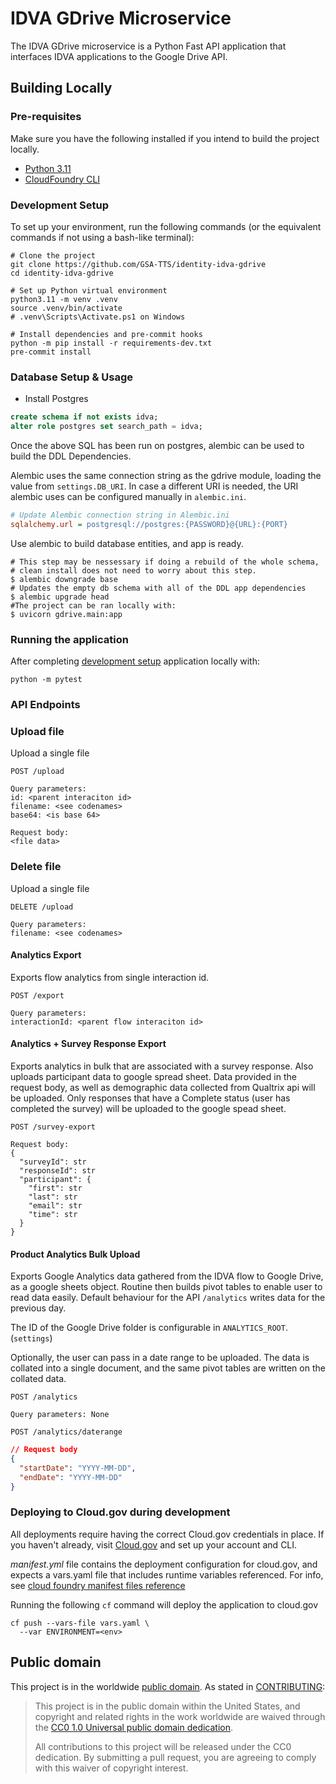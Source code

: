 # IDVA GDrive Microservice
The IDVA GDrive microservice is a Python Fast API
application that interfaces IDVA applications to the Google Drive API.

## Building Locally

### Pre-requisites
Make sure you have the following installed if you intend to build the project locally.
- [Python 3.11](https://www.python.org/)
- [CloudFoundry CLI](https://docs.cloudfoundry.org/cf-cli/)

### Development Setup
To set up your environment, run the following commands (or the equivalent
commands if not using a bash-like terminal):

```shell
# Clone the project
git clone https://github.com/GSA-TTS/identity-idva-gdrive
cd identity-idva-gdrive

# Set up Python virtual environment
python3.11 -m venv .venv
source .venv/bin/activate
# .venv\Scripts\Activate.ps1 on Windows

# Install dependencies and pre-commit hooks
python -m pip install -r requirements-dev.txt
pre-commit install
```
### Database Setup & Usage

- Install Postgres
```sql
create schema if not exists idva;
alter role postgres set search_path = idva;
```
Once the above SQL has been run on postgres, alembic can be used to build the DDL Dependencies.

Alembic uses the same connection string as the gdrive module, loading the 
value from `settings.DB_URI`. In case a different URI is needed, the URI alembic 
uses can be configured manually in `alembic.ini`.
```ini
# Update Alembic connection string in Alembic.ini
sqlalchemy.url = postgresql://postgres:{PASSWORD}@{URL}:{PORT}
```
Use alembic to build database entities, and app is ready.
```shell
# This step may be nessessary if doing a rebuild of the whole schema, 
# clean install does not need to worry about this step. 
$ alembic downgrade base
# Updates the empty db schema with all of the DDL app dependencies
$ alembic upgrade head
#The project can be ran locally with:
$ uvicorn gdrive.main:app
```

### Running the application
After completing [development setup](#development-setup) application locally with:
```shell
python -m pytest
```

### API Endpoints


### Upload file
Upload a single file

`POST /upload`

```
Query parameters:
id: <parent interaciton id>
filename: <see codenames>
base64: <is base 64>
```

```
Request body:
<file data>
```

### Delete file
Upload a single file

`DELETE /upload`

```
Query parameters:
filename: <see codenames>
```


#### Analytics Export
Exports flow analytics from single interaction id.

`POST /export`

```
Query parameters:
interactionId: <parent flow interaciton id>
```


#### Analytics + Survey Response Export
Exports analytics in bulk that are associated with a survey response. Also uploads
participant data to google spread sheet. Data provided in the request body, as well
as demographic data collected from Qualtrix api will be uploaded. Only responses that 
have a Complete status (user has completed the survey) will be uploaded to the google spead sheet. 

`POST /survey-export`

```
Request body:
{
  "surveyId": str
  "responseId": str
  "participant": {
    "first": str
    "last": str
    "email": str
    "time": str
  }
}
```

#### Product Analytics Bulk Upload
Exports Google Analytics data gathered from the IDVA flow to Google Drive, as a google sheets object. Routine then builds pivot tables to enable user to read data easily. Default behaviour for the API `/analytics` writes data for the previous day.

The ID of the Google Drive folder is configurable in `ANALYTICS_ROOT`. (`settings`)

Optionally, the user can pass in a date range to be uploaded. The data is collated into a single document, and the same pivot tables are written on the collated data.

`POST /analytics`
```
Query parameters: None
```
`POST /analytics/daterange`
```JSON
// Request body
{
  "startDate": "YYYY-MM-DD",
  "endDate": "YYYY-MM-DD"
}
```


### Deploying to Cloud.gov during development
All deployments require having the correct Cloud.gov credentials in place. If
you haven't already, visit [Cloud.gov](https://cloud.gov) and set up your
account and CLI.

*manifest.yml* file contains the deployment configuration for cloud.gov, and expects
a vars.yaml file that includes runtime variables referenced. For info, see
[cloud foundry manifest files reference](https://docs.cloudfoundry.org/devguide/deploy-apps/manifest-attributes.html)

Running the following `cf` command will deploy the application to cloud.gov
```shell
cf push --vars-file vars.yaml \
  --var ENVIRONMENT=<env>
```

## Public domain

This project is in the worldwide [public domain](LICENSE.md). As stated in
[CONTRIBUTING](CONTRIBUTING.md):

> This project is in the public domain within the United States, and copyright
and related rights in the work worldwide are waived through the
[CC0 1.0 Universal public domain dedication](https://creativecommons.org/publicdomain/zero/1.0/).
>
> All contributions to this project will be released under the CC0 dedication.
By submitting a pull request, you are agreeing to comply with this waiver of
copyright interest.
